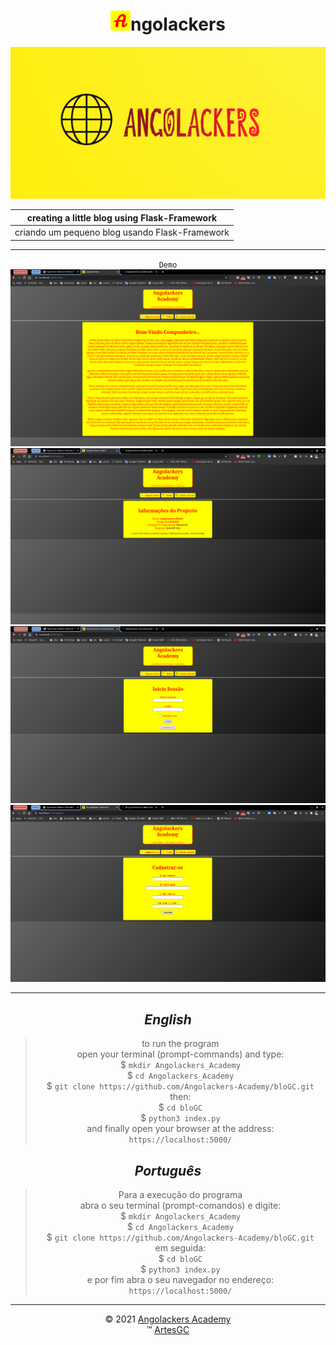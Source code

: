 <div align="center">

# ![icone-angolackers](static/img/favicon/favicon-32x32.png)ngolackers

[![logo-angolackers](static/img/logo/05.png)](https://angolackers-academy.github.io/intro "Pressione a imagem para conhecer a Angolackers!")

|creating a little blog using Flask-Framework|
|---|
|criando um pequeno blog usando Flask-Framework|

---

`Demo`
![demo-01](static/img/01.png)
![demo-02](static/img/02.png)
![demo-03](static/img/03.png)
![demo-04](static/img/04.png)

---

## *English*

> to run the program \
open your terminal (prompt-commands) and type: \
$ `mkdir Angolackers_Academy` \
$ `cd Angolackers_Academy` \
$ `git clone https://github.com/Angolackers-Academy/bloGC.git` \
then: \
$ `cd bloGC` \
$ `python3 index.py` \
and finally open your browser at the address: `https://localhost:5000/`

## *Português*

> Para a execução do programa \
abra o seu terminal (prompt-comandos) e digite: \
$ `mkdir Angolackers_Academy` \
$ `cd Angolackers_Academy` \
$ `git clone https://github.com/Angolackers-Academy/bloGC.git` \
em seguida: \
$ `cd bloGC` \
$ `python3 index.py` \
e por fim abra o seu navegador no endereço: `https://localhost:5000/`

---

&copy; 2021 [Angolackers Academy](https://angolackers-academy.github.io/intro) \
&trade; [ArtesGC](https://artesgc.home.blog)
